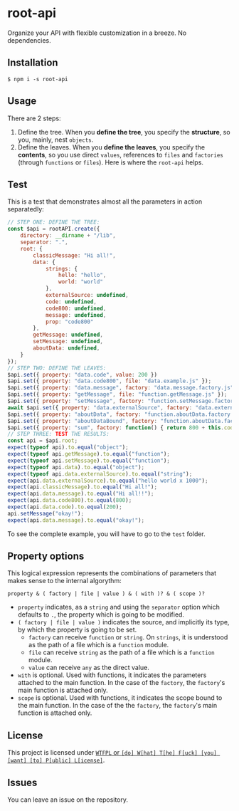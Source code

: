 # root-api

Organize your API with flexible customization in a breeze. No dependencies.

## Installation

`$ npm i -s root-api`

## Usage

There are 2 steps:

1. Define the tree. When you **define the tree**, you specify the **structure**, so you, mainly, nest `objects`.
2. Define the leaves. When you **define the leaves**, you specify the **contents**, so you use direct `values`, references to `files` and `factories` (through `functions` or `files`). Here is where the `root-api` helps.

## Test

This is a test that demonstrates almost all the parameters in action separatedly:

```js
// STEP ONE: DEFINE THE TREE:
const $api = rootAPI.create({
	directory: __dirname + "/lib",
	separator: ".",
	root: {
		classicMessage: "Hi all!",
		data: {
			strings: {
				hello: "hello",
				world: "world"
			},
			externalSource: undefined,
			code: undefined,
			code800: undefined,
			message: undefined,
			prop: "code800"
		},
		getMessage: undefined,
		setMessage: undefined,
		aboutData: undefined,
	}
});
// STEP TWO: DEFINE THE LEAVES:
$api.set({ property: "data.code", value: 200 })
$api.set({ property: "data.code800", file: "data.example.js" });
$api.set({ property: "data.message", factory: "data.message.factory.js" });
$api.set({ property: "getMessage", file: "function.getMessage.js" });
$api.set({ property: "setMessage", factory: "function.setMessage.factory.js" });
await $api.set({ property: "data.externalSource", factory: "data.externalSource.factory.js", with: ["data.strings.hello", "data.strings.world"], promised: true });
$api.set({ property: "aboutData", factory: "function.aboutData.factory.js", scope: "data" });
$api.set({ property: "aboutDataBound", factory: "function.aboutData.factory.js", scope: "data", with: ["data.prop"] });
$api.set({ property: "sum", factory: function() { return 800 + this.code800 }, scope: "data", with: ["data.prop"] });
// STEP THREE: TEST THE RESULTS:
const api = $api.root;
expect(typeof api).to.equal("object");
expect(typeof api.getMessage).to.equal("function");
expect(typeof api.setMessage).to.equal("function");
expect(typeof api.data).to.equal("object");
expect(typeof api.data.externalSource).to.equal("string");
expect(api.data.externalSource).to.equal("hello world x 1000");
expect(api.classicMessage).to.equal("Hi all!");
expect(api.data.message).to.equal("Hi all!!");
expect(api.data.code800).to.equal(800);
expect(api.data.code).to.equal(200);
api.setMessage("okay!");
expect(api.data.message).to.equal("okay!");
```

To see the complete example, you will have to go to the `test` folder.

## Property options

This logical expression represents the combinations of parameters that makes sense to the internal algorythm:

`property & ( factory | file | value ) & ( with )? & ( scope )?`

- `property` indicates, as a `string` and using the `separator` option which defaults to `.`, the property which is going to be modified.
- `( factory | file | value )`  indicates the source, and implicitly its type, by which the property is going to be set.
  - `factory` can receive `function` or `string`. On `strings`, it is understood as the path of a file which is a `function` module.
  - `file` can receive `string` as the path of a file which is a `function` module.
  - `value` can receive `any` as the direct value.
- `with` is optional. Used with functions, it indicates the parameters attached to the main function. In the case of the `factory`, the `factory`'s main function is attached only.
- `scope` is optional. Used with functions, it indicates the scope bound to the main function. In the case of the the `factory`, the `factory`'s main function is attached only.

## License

This project is licensed under [`WTFPL` or `[do] W[hat] T[he] F[uck] [you] [want] [to] P[ublic] L[icense]`](https://es.wikipedia.org/wiki/WTFPL).

## Issues

You can leave an issue on the repository.

